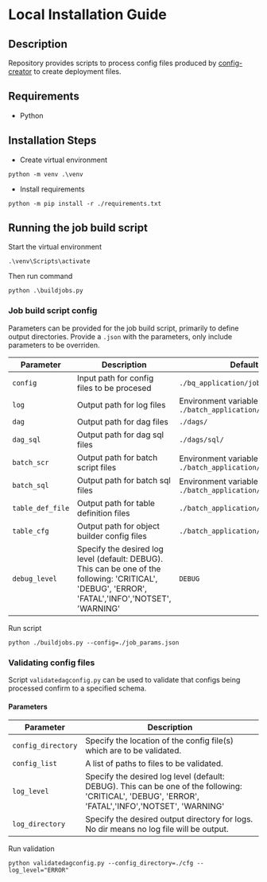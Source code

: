 # Local Installation Guide

## Description
Repository provides scripts to process config files produced by [config-creator](https://github.com/sean-conkie/config-creator.git) to create deployment files.

## Requirements
- Python

## Installation Steps
- Create virtual environment
```shell
python -m venv .\venv
```
- Install requirements
```shell
python -m pip install -r ./requirements.txt
```

## Running the job build script
Start the virtual environment
```shell
.\venv\Scripts\activate
```
Then run command
```shell
python .\buildjobs.py
```

### Job build script config
Parameters can be provided for the job build script, primarily to define output directories.  Provide a `.json` with the parameters, only include parameters to be overriden.

|Parameter|Description|Default|
|---|---|---|
|`config`|Input path for config files to be procesed|`./bq_application/job/`|
|`log`|Output path for log files|Environment variable SYS_LOG or `./batch_application/logs/`|
|`dag`|Output path for dag files|`./dags/`|
|`dag_sql`|Output path for dag sql files|`./dags/sql/`|
|`batch_scr`|Output path for batch script files|Environment variable SYS_SCR or `./batch_application/scripts/scr/`|
|`batch_sql`|Output path for batch sql files|Environment variable SYS_SQL or `./batch_application/scripts/sql/`|
|`table_def_file`|Output path for table definition files|`./batch_application/table/`|
|`table_cfg`|Output path for object builder config files|`./batch_application/cfg/`|
|`debug_level`|Specify the desired log level (default: DEBUG).  This can be one of the following: 'CRITICAL', 'DEBUG', 'ERROR', 'FATAL','INFO','NOTSET', 'WARNING'|`DEBUG`|

Run script
```shell
python ./buildjobs.py --config=./job_params.json
```

### Validating config files
Script `validatedagconfig.py` can be used to validate that configs being processed confirm to a specified schema.

#### Parameters
|Parameter|Description|
|---|---|
|`config_directory`|Specify the location of the config file(s) which are to be validated.|
|`config_list`|A list of paths to files to be validated.|
|`log_level`|Specify the desired log level (default: DEBUG).  This can be one of the following: 'CRITICAL', 'DEBUG', 'ERROR', 'FATAL','INFO','NOTSET', 'WARNING'|
|`log_directory`|Specify the desired output directory for logs.  No dir means no log file will be output.|

Run validation 
```shell
python validatedagconfig.py --config_directory=./cfg --log_level="ERROR"
```